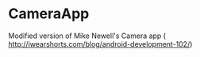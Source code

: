CameraApp
=========

Modified version of Mike Newell's Camera app ( http://iwearshorts.com/blog/android-development-102/)

